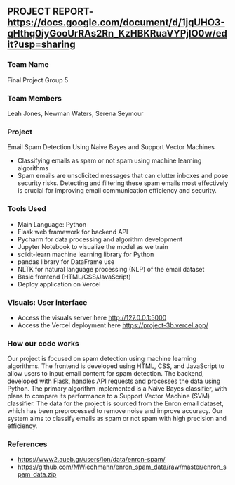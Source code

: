 ## PROJECT REPORT- https://docs.google.com/document/d/1jqUHO3-qHthq0iyGooUrRAs2Rn_KzHBKRuaVYPjlO0w/edit?usp=sharing

### Team Name
Final Project Group 5


### Team Members
Leah Jones, Newman Waters, Serena Seymour


### Project
Email Spam Detection Using Naive Bayes and Support Vector Machines
- Classifying emails as spam or not spam using machine learning algorithms
- Spam emails are unsolicited messages that can clutter inboxes and pose security risks. Detecting
and filtering these spam emails most effectively is crucial for improving email communication
efficiency and security.


### Tools Used
- Main Language: Python
- Flask web framework for backend API
- Pycharm for data processing and algorithm development
- Jupyter Notebook to visualize the model as we train
- scikit-learn machine learning library for Python
- pandas library for DataFrame use
- NLTK for natural language processing (NLP) of the email dataset
- Basic frontend (HTML/CSS/JavaScript)
- Deploy application on Vercel


### Visuals: User interface
- Access the visuals server here http://127.0.0.1:5000
- Access the Vercel deployment here https://project-3b.vercel.app/


### How our code works
Our project is focused on spam detection using machine learning algorithms. The frontend is developed using HTML, CSS, and JavaScript to allow users to input email content for spam detection. The backend, developed with Flask, handles API requests and processes the data using Python. The primary algorithm implemented is a Naive Bayes classifier, with plans to compare its performance to a Support Vector Machine (SVM) classifier. The data for the project is sourced from the Enron email dataset, which has been preprocessed to remove noise and improve accuracy. Our system aims to classify emails as spam or not spam with high precision and efficiency.


### References
- https://www2.aueb.gr/users/ion/data/enron-spam/
- https://github.com/MWiechmann/enron_spam_data/raw/master/enron_spam_data.zip
